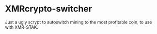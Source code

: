 # XMRcrypto-switcher
Just a ugly scrypt to autoswitch mining to the most profitable coin, to use with XMR-STAK.
